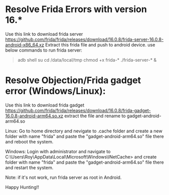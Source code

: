 # Resolve Frida Errors with version 16.*

Use this link to download frida server https://github.com/frida/frida/releases/download/16.0.8/frida-server-16.0.8-android-x86_64.xz
Extract this frida file and push to android device.
use below commands to run frida server:
>adb shell
>su
>cd /data/local/tmp
>chmod +x frida-*
>./frida-server-* &


# Resolve Objection/Frida gadget error (Windows/Linux):

Use this link to download frida gadget https://github.com/frida/frida/releases/download/16.0.8/frida-gadget-16.0.8-android-arm64.so.xz
extract the file and rename to gadget-android-arm64.so

Linux:
Go to home directory and nevigate to .cache folder and create a new folder with name "frida" and paste the "gadget-android-arm64.so" file there and reboot the system.


Windows:
Login with administrator and navigate to C:\Users\Roy\AppData\Local\Microsoft\Windows\INetCache> and create folder with name "frida" and paste the "gadget-android-arm64.so" file there and restart the system.


Note: if it's not work, run frida server as root in Android.


Happy Hunting!!
